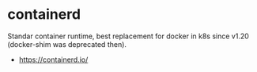 # containerd

Standar container runtime, best replacement for docker in k8s since v1.20 
(docker-shim was deprecated then).

* <https://containerd.io/>

